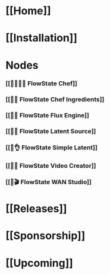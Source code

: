 # **[[Home]]**
# **[[Installation]]**
# **Nodes**
### [[🌊👩🏻‍🍳 FlowState Chef]]
### [[🌊🥗 FlowState Chef Ingredients]]
### [[🌊🚒 FlowState Flux Engine]]
### [[🌊🌱 FlowState Latent Source]]
### [[🌊👌 FlowState Simple Latent]]
### [[🌊🎥 FlowState Video Creator]]
### [[🌊🎬 FlowState WAN Studio]]
# **[[Releases]]**
# **[[Sponsorship]]**
# **[[Upcoming]]**
